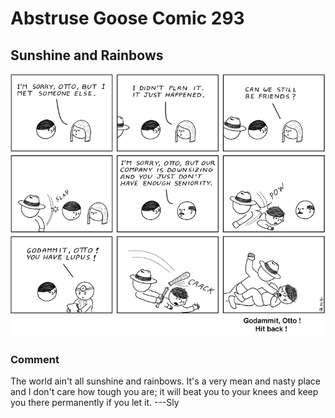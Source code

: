 # Abstruse Goose Comic 293
## Sunshine and Rainbows

![image](comics/escalator_of_life_temporarily_stairs_sorry_for_the_convenience.png)
### Comment
The world ain't all sunshine and rainbows. It's a very mean and nasty place and I don't care how tough you are; it will beat you to your knees and keep you there permanently if you let it. ---Sly
